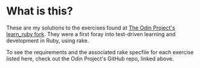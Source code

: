 # What is this? 

These are my solutions to the exercises found at [The Odin Project's learn_ruby fork](https://github.com/TheOdinProject/learn_ruby). They were a first foray into test-driven learning and development in Ruby, using rake. 

To see the requirements and the associated rake specfile for each exercise listed here, check out the Odin Project's GitHub repo, linked above. 